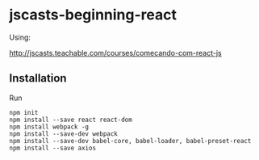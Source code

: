 # jscasts-beginning-react

Using:

http://jscasts.teachable.com/courses/comecando-com-react-js

Installation
------------

Run

```
npm init
npm install --save react react-dom
npm install webpack -g
npm install --save-dev webpack
npm install --save-dev babel-core, babel-loader, babel-preset-react
npm install --save axios
```

